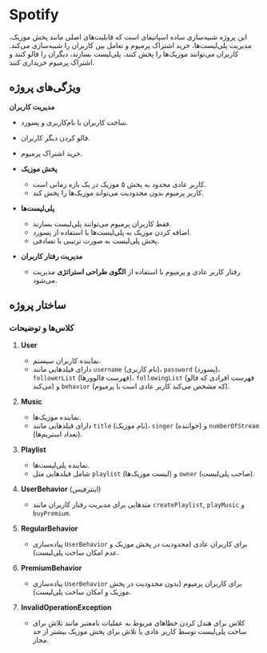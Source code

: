 # Spotify
این پروژه شبیه‌سازی ساده اسپاتیفای است که قابلیت‌های اصلی مانند پخش موزیک، مدیریت پلی‌لیست‌ها، خرید اشتراک پرمیوم و تعامل بین کاربران را شبیه‌سازی می‌کند. کاربران می‌توانند موزیک‌ها را پخش کنند، پلی‌لیست بسازند، دیگران را فالو کنند و اشتراک پرمیوم خریداری کنند.

## ویژگی‌های پروژه
**مدیریت کاربران**
  - ساخت کاربران با نام‌کاربری و پسورد.
  - فالو کردن دیگر کاربران.
  - خرید اشتراک پرمیوم.
  
- **پخش موزیک**
  - کاربر عادی محدود به پخش ۵ موزیک در یک بازه زمانی است.
  - کاربر پرمیوم بدون محدودیت می‌تواند موزیک‌ها را پخش کند.
  
- **پلی‌لیست‌ها**
  - فقط کاربران پرمیوم می‌توانند پلی‌لیست بسازند.
  - اضافه کردن موزیک به پلی‌لیست‌ها با استفاده از پسورد.
  - پخش پلی‌لیست به صورت ترتیبی یا تصادفی.
  
- **مدیریت رفتار کاربران**
  - رفتار کاربر عادی و پرمیوم با استفاده از **الگوی طراحی استراتژی** مدیریت می‌شود.
 
## ساختار پروژه

### کلاس‌ها و توضیحات

1. **User**
   - نماینده کاربران سیستم.
   - دارای فیلدهایی مانند `username` (نام کاربری)، `password` (پسورد)، `followerList` (فهرست فالوورها)، `followingList` (فهرست افرادی که فالو می‌کند) و `behavior` (که مشخص می‌کند کاربر عادی است یا پرمیوم).
   
2. **Music**
   - نماینده موزیک‌ها.
   - دارای فیلدهایی مانند `title` (نام موزیک)، `singer` (خواننده) و `numberOfStream` (تعداد استریم‌ها).

3. **Playlist**
   - نماینده پلی‌لیست‌ها.
   - شامل فیلدهایی مثل `playlist` (لیست موزیک‌ها) و `owner` (صاحب پلی‌لیست).

4. **UserBehavior** (اینترفیس)
   - متدهایی برای مدیریت رفتار کاربران مانند `createPlaylist`, `playMusic` و `buyPremium`.

5. **RegularBehavior**
   - پیاده‌سازی `UserBehavior` برای کاربران عادی (محدودیت در پخش موزیک و عدم امکان ساخت پلی‌لیست).

6. **PremiumBehavior**
   - پیاده‌سازی `UserBehavior` برای کاربران پرمیوم (بدون محدودیت در پخش موزیک و امکان ساخت پلی‌لیست).

7. **InvalidOperationException**
   - کلاس برای هندل کردن خطاهای مربوط به عملیات نامعتبر مانند تلاش برای ساخت پلی‌لیست توسط کاربر عادی یا تلاش برای پخش موزیک بیشتر از حد مجاز.
